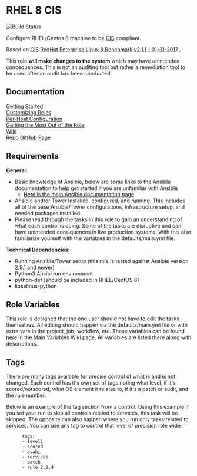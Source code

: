 RHEL 8 CIS
================

![Build Status](https://img.shields.io/github/workflow/status/ansible-lockdown/RHEL8-CIS/CommunityToDevel?label=Devel%20Build%20Status&style=plastic)


Configure RHEL/Centos 8 machine to be [CIS](https://www.cisecurity.org/cis-benchmarks/) compliant.

Based on [CIS RedHat Enterprise Linux 8 Benchmark v2.1.1 - 01-31-2017 ](https://community.cisecurity.org/collab/public/index.php).

This role **will make changes to the system** which may have unintended concequences. This is not an auditing tool but rather a remediation tool to be used after an audit has been conducted.

Documentation
-------------
[Getting Started](https://www.lockdownenterprise.com/docs/getting-started-with-lockdown)<br>
[Customizing Roles](https://www.lockdownenterprise.com/docs/customizing-lockdown-enterprise)<br>
[Per-Host Configuration](https://www.lockdownenterprise.com/docs/per-host-lockdown-enterprise-configuration)<br>
[Getting the Most Out of the Role](https://www.lockdownenterprise.com/docs/get-the-most-out-of-lockdown-enterprise)<br>
[Wiki](https://github.com/ansible-lockdown/RHEL8-CIS/wiki)<br>
[Repo GitHub Page](https://ansible-lockdown.github.io/RHEL8-CIS/)<br>


Requirements
------------

**General:**
- Basic knowledge of Ansible, below are some links to the Ansible documentation to help get started if you are unfamiliar with Ansible
  - [Here is the main Ansible documentation page](https://docs.ansible.com)
- Ansible and/or Tower Installed, configured, and running. This includes all of the base Ansible/Tower configurations, infrastructure setup, and needed packages installed. 
- Please read through the tasks in this role to gain an understanding of what each control is doing. Some of the tasks are disruptive and can have unintended consiquences in live production systems. With this also familiarize yourself with the variables in the defaults/main.yml file.

**Technical Dependencies:**
- Running Ansible/Tower setup (this role is tested against Ansible version 2.9.1 and newer)
- Python3 Ansibl run environment
- python-def (should be included in RHEL/CentOS 8)
- libselinux-python

Role Variables
--------------
This role is designed that the end user should not have to edit the tasks themselves. All editing should happen via the defaults/main.yml file or with extra vars in the project, job, workflow, etc. These variables can be found [here](https://github.com/ansible-lockdown/RHEL8-CIS/wiki/Main-Variables) in the Main Variables Wiki page. All variables are listed there along with descriptions.


Tags
----
There are many tags available for precise control of what is and is not changed. Each control has it's own set of tags noting what level, if it's scored/notscored, what OS element it relates to, if it's a patch or audit, and the rule number. 

Below is an example of the tag section from a control. Using this example if you set your run to skip all controls related to services, this task will be skipped. The opposite can also happen where you run only tasks related to services. You can use any tag to control that level of precision role wide. 
```
      tags:
      - level1
      - scored
      - avahi
      - services
      - patch
      - rule_2.2.4
```
